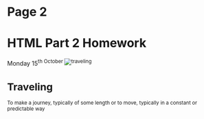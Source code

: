 <h1>Page 2</h1>
<h1>HTML Part 2 Homework</h1>
Monday 15<sup>th October
<img src="https://upload.wikimedia.org/wikipedia/commons/d/df/El_viaxeru_d%27Urculo.JPG" alt="traveling">
 
<strong><h1>Traveling</h1></strong>
<dt>To make a journey, typically of some length or to move, typically in a constant or predictable way</dt>
